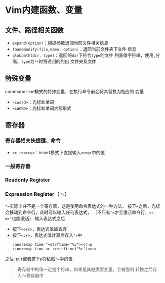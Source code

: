 #	Vim内建函数、变量

##	文件、路径相关函数

-	`expand(option)`：根据参数返回当前文件相关信息
-	`fnamemodify(file_name, option)`：返回当前文件夹下文件
	信息
-	`globpath(dir, type)`：返回的`dir`下符合`type`的文件
	列表值字符串，使用`,`分隔，`type`为`**`时将递归的列出
	文件夹及文件

##	特殊变量

command-line模式的特殊变量，在执行命令前会将其替换为相应的
变量

-	`<cword>`：光标处单词
-	`<cWORD>`：光标处单词大写形式

##	寄存器

###	寄存器相关快捷键、命令

-	`<c-r><reg>`：insert模式下直接输入`<reg>`中的值

###	一般寄存器

###	Readonly Register

###	Expression Register（`"=`）

`"=`实际上并不是一个寄存器，这是使用命令表达式的一种方法，
按下`=`之后，光标会移动到命令行，此时可以输入任何表达式，
（不只有`"=`才会激活命令行，`<c-m>"`也能激活）
输入表达式之后

-	按下`<esc>`，表达式值被丢弃
-	按下`<cr>`，表达式值计算后存入`"=`中
	```vim
	:nnoremap time "=strftime("%c")<cr>p
	:inoremap time <c-r>strftime("%c")<cr>
	```

之后`:put`或者按下`p`将粘贴`"=`中的值

>	寄存器中的值一定是字符串，如果是其他类型变量，会被强制
	转换之后存入`"=`寄存器中
